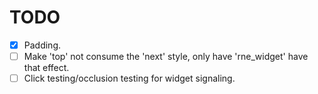 # TODO
- [x] Padding.
- [ ] Make 'top' not consume the 'next' style, only have 'rne_widget' have that
effect.
- [ ] Click testing/occlusion testing for widget signaling.
